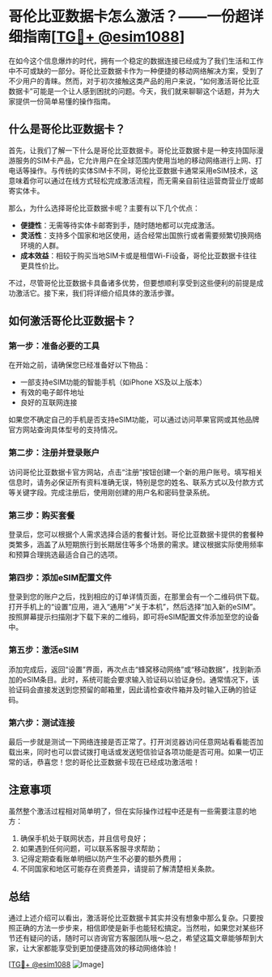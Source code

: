 # 哥伦比亚数据卡怎么激活？——一份超详细指南[[TG💪+ @esim1088](https://t.me/s/esim1088)]

在如今这个信息爆炸的时代，拥有一个稳定的数据连接已经成为了我们生活和工作中不可或缺的一部分。哥伦比亚数据卡作为一种便捷的移动网络解决方案，受到了不少用户的青睐。然而，对于初次接触这类产品的用户来说，“如何激活哥伦比亚数据卡”可能是一个让人感到困扰的问题。今天，我们就来聊聊这个话题，并为大家提供一份简单易懂的操作指南。

## 什么是哥伦比亚数据卡？

首先，让我们了解一下什么是哥伦比亚数据卡。哥伦比亚数据卡是一种支持国际漫游服务的SIM卡产品，它允许用户在全球范围内使用当地的移动网络进行上网、打电话等操作。与传统的实体SIM卡不同，哥伦比亚数据卡通常采用eSIM技术，这意味着你可以通过在线方式轻松完成激活流程，而无需亲自前往运营商营业厅或邮寄实体卡。

那么，为什么选择哥伦比亚数据卡呢？主要有以下几个优点：

- **便捷性**：无需等待实体卡邮寄到手，随时随地都可以完成激活。
- **灵活性**：支持多个国家和地区使用，适合经常出国旅行或者需要频繁切换网络环境的人群。
- **成本效益**：相较于购买当地SIM卡或是租借Wi-Fi设备，哥伦比亚数据卡往往更具性价比。

不过，尽管哥伦比亚数据卡具备诸多优势，但要想顺利享受到这些便利的前提是成功激活它。接下来，我们将详细介绍具体的激活步骤。

## 如何激活哥伦比亚数据卡？

### 第一步：准备必要的工具

在开始之前，请确保您已经准备好以下物品：
- 一部支持eSIM功能的智能手机（如iPhone XS及以上版本）
- 有效的电子邮件地址
- 良好的互联网连接

如果您不确定自己的手机是否支持eSIM功能，可以通过访问苹果官网或其他品牌官方网站查询具体型号的支持情况。

### 第二步：注册并登录账户

访问哥伦比亚数据卡官方网站，点击“注册”按钮创建一个新的用户账号。填写相关信息时，请务必保证所有资料准确无误，特别是您的姓名、联系方式以及付款方式等关键字段。完成注册后，使用刚创建的用户名和密码登录系统。

### 第三步：购买套餐

登录后，您可以根据个人需求选择合适的套餐计划。哥伦比亚数据卡提供的套餐种类繁多，涵盖了从短期旅行到长期居住等多个场景的需求。建议根据实际使用频率和预算合理挑选最适合自己的选项。

### 第四步：添加eSIM配置文件

登录到您的账户之后，找到相应的订单详情页面，在那里会有一个二维码供下载。打开手机上的“设置”应用，进入“通用”>“关于本机”，然后选择“加入新的eSIM”。按照屏幕提示扫描刚才下载下来的二维码，即可将eSIM配置文件添加至您的设备中。

### 第五步：激活eSIM

添加完成后，返回“设置”界面，再次点击“蜂窝移动网络”或“移动数据”，找到新添加的eSIM条目。此时，系统可能会要求输入验证码以验证身份。通常情况下，该验证码会直接发送到您预留的邮箱里，因此请检查收件箱并及时输入正确的验证码。

### 第六步：测试连接

最后一步就是测试一下网络连接是否正常了。打开浏览器访问任意网站看看能否加载出来，同时也可以尝试拨打电话或发送短信验证各项功能是否可用。如果一切正常的话，恭喜您！您的哥伦比亚数据卡现在已经成功激活啦！

## 注意事项

虽然整个激活过程相对简单明了，但在实际操作过程中还是有一些需要注意的地方：

1. 确保手机处于联网状态，并且信号良好；
2. 如果遇到任何问题，可以联系客服寻求帮助；
3. 记得定期查看账单明细以防产生不必要的额外费用；
4. 不同国家和地区可能存在资费差异，请提前了解清楚相关条款。

## 总结

通过上述介绍可以看出，激活哥伦比亚数据卡其实并没有想象中那么复杂。只要按照正确的方法一步步来，相信即使是新手也能轻松搞定。当然啦，如果您对某些环节还有疑问的话，随时可以咨询官方客服团队哦～总之，希望这篇文章能够帮到大家，让大家都能享受到更加便捷高效的移动网络体验！

[[TG💪+ @esim1088](https://t.me/s/esim1088) ![Image](https://i.postimg.cc/4NQfJmqS/Snipaste-2025-05-13-00-14-12.png)]